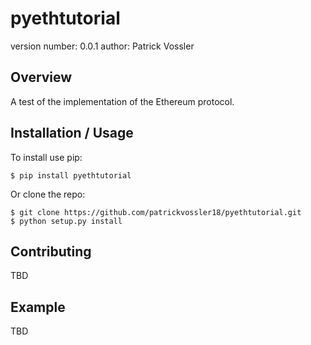 pyethtutorial
===============================

version number: 0.0.1
author: Patrick Vossler

Overview
--------

A test of the implementation of the Ethereum protocol.

Installation / Usage
--------------------

To install use pip:

    $ pip install pyethtutorial


Or clone the repo:

    $ git clone https://github.com/patrickvossler18/pyethtutorial.git
    $ python setup.py install
    
Contributing
------------

TBD

Example
-------

TBD
